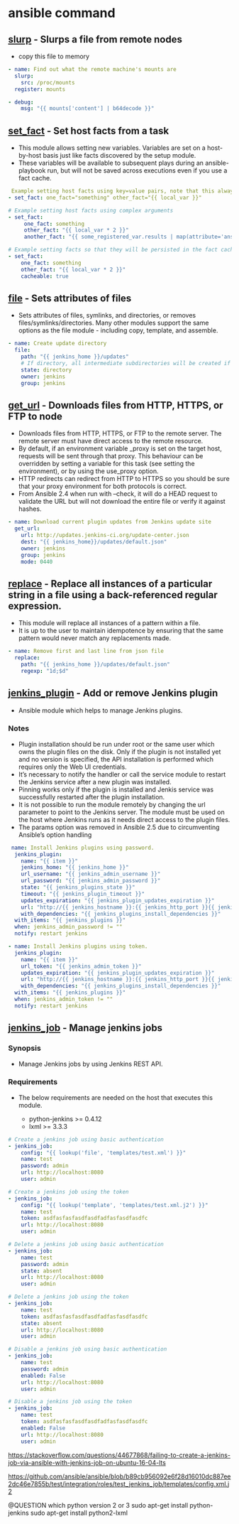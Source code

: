 # ansible command

## [slurp](http://docs.ansible.com/ansible/latest/modules/slurp_module.html) - Slurps a file from remote nodes

* copy this file to memory

```yaml
- name: Find out what the remote machine's mounts are
  slurp:
    src: /proc/mounts
  register: mounts

- debug:
    msg: "{{ mounts['content'] | b64decode }}"
```

## [set_fact](http://docs.ansible.com/ansible/latest/modules/set_fact_module.html?highlight=set_fact) - Set host facts from a task

* This module allows setting new variables. Variables are set on a host-by-host basis just like facts discovered by the setup module.
* These variables will be available to subsequent plays during an ansible-playbook run, but will not be saved across executions even if you use a fact cache.

```yaml
 Example setting host facts using key=value pairs, note that this always creates strings or booleans
- set_fact: one_fact="something" other_fact="{{ local_var }}"

# Example setting host facts using complex arguments
- set_fact:
     one_fact: something
     other_fact: "{{ local_var * 2 }}"
     another_fact: "{{ some_registered_var.results | map(attribute='ansible_facts.some_fact') | list }}"

# Example setting facts so that they will be persisted in the fact cache
- set_fact:
    one_fact: something
    other_fact: "{{ local_var * 2 }}"
    cacheable: true
```

## [file](http://docs.ansible.com/ansible/latest/modules/file_module.html) - Sets attributes of files

* Sets attributes of files, symlinks, and directories, or removes files/symlinks/directories. Many other modules support the same options as the file module - including copy, template, and assemble.

```yaml
- name: Create update directory
  file:
    path: "{{ jenkins_home }}/updates"
    # If directory, all intermediate subdirectories will be created if they do not exist. Since Ansible 1.7 they will be created with the supplied permissions.
    state: directory
    owner: jenkins
    group: jenkins
```

## [get_url](http://docs.ansible.com/ansible/latest/modules/get_url_module.html?highlight=get_url) - Downloads files from HTTP, HTTPS, or FTP to node

* Downloads files from HTTP, HTTPS, or FTP to the remote server. The remote server must have direct access to the remote resource.
* By default, if an environment variable <protocol>\_proxy is set on the target host, requests will be sent through that proxy. This behaviour can be overridden by setting a variable for this task (see setting the environment), or by using the use_proxy option.
* HTTP redirects can redirect from HTTP to HTTPS so you should be sure that your proxy environment for both protocols is correct.
* From Ansible 2.4 when run with –check, it will do a HEAD request to validate the URL but will not download the entire file or verify it against hashes.

```yaml
- name: Download current plugin updates from Jenkins update site
  get_url:
    url: http://updates.jenkins-ci.org/update-center.json
    dest: "{{ jenkins_home}}/updates/default.json"
    owner: jenkins
    group: jenkins
    mode: 0440
```

## [replace](http://docs.ansible.com/ansible/latest/modules/replace_module.html?highlight=replace) - Replace all instances of a particular string in a file using a back-referenced regular expression.

* This module will replace all instances of a pattern within a file.
* It is up to the user to maintain idempotence by ensuring that the same pattern would never match any replacements made.

```yaml
- name: Remove first and last line from json file
  replace:
    path: "{{ jenkins_home }}/updates/default.json"
    regexp: "1d;$d"
```

## [jenkins_plugin](http://docs.ansible.com/ansible/latest/modules/jenkins_plugin_module.html#status) - Add or remove Jenkins plugin

* Ansible module which helps to manage Jenkins plugins.

### Notes

* Plugin installation should be run under root or the same user which owns the plugin files on the disk. Only if the plugin is not installed yet and no version is specified, the API installation is performed which requires only the Web UI credentials.
* It’s necessary to notify the handler or call the service module to restart the Jenkins service after a new plugin was installed.
* Pinning works only if the plugin is installed and Jenkis service was successfully restarted after the plugin installation.
* It is not possible to run the module remotely by changing the url parameter to point to the Jenkins server. The module must be used on the host where Jenkins runs as it needs direct access to the plugin files.
* The params option was removed in Ansible 2.5 due to circumventing Ansible’s option handling

```yaml
 name: Install Jenkins plugins using password.
  jenkins_plugin:
    name: "{{ item }}"
    jenkins_home: "{{ jenkins_home }}"
    url_username: "{{ jenkins_admin_username }}"
    url_password: "{{ jenkins_admin_password }}"
    state: "{{ jenkins_plugins_state }}"
    timeout: "{{ jenkins_plugin_timeout }}"
    updates_expiration: "{{ jenkins_plugin_updates_expiration }}"
    url: "http://{{ jenkins_hostname }}:{{ jenkins_http_port }}{{ jenkins_url_prefix }}"
    with_dependencies: "{{ jenkins_plugins_install_dependencies }}"
  with_items: "{{ jenkins_plugins }}"
  when: jenkins_admin_password != ""
  notify: restart jenkins

- name: Install Jenkins plugins using token.
  jenkins_plugin:
    name: "{{ item }}"
    url_token: "{{ jenkins_admin_token }}"
    updates_expiration: "{{ jenkins_plugin_updates_expiration }}"
    url: "http://{{ jenkins_hostname }}:{{ jenkins_http_port }}{{ jenkins_url_prefix }}"
    with_dependencies: "{{ jenkins_plugins_install_dependencies }}"
  with_items: "{{ jenkins_plugins }}"
  when: jenkins_admin_token != ""
  notify: restart jenkins
```

## [jenkins_job](http://docs.ansible.com/ansible/latest/modules/jenkins_job_module.html?highlight=jenkins) - Manage jenkins jobs

### Synopsis

* Manage Jenkins jobs by using Jenkins REST API.

### Requirements

* The below requirements are needed on the host that executes this module.

  * python-jenkins >= 0.4.12
  * lxml >= 3.3.3

```yaml
# Create a jenkins job using basic authentication
- jenkins_job:
    config: "{{ lookup('file', 'templates/test.xml') }}"
    name: test
    password: admin
    url: http://localhost:8080
    user: admin

# Create a jenkins job using the token
- jenkins_job:
    config: "{{ lookup('template', 'templates/test.xml.j2') }}"
    name: test
    token: asdfasfasfasdfasdfadfasfasdfasdfc
    url: http://localhost:8080
    user: admin

# Delete a jenkins job using basic authentication
- jenkins_job:
    name: test
    password: admin
    state: absent
    url: http://localhost:8080
    user: admin

# Delete a jenkins job using the token
- jenkins_job:
    name: test
    token: asdfasfasfasdfasdfadfasfasdfasdfc
    state: absent
    url: http://localhost:8080
    user: admin

# Disable a jenkins job using basic authentication
- jenkins_job:
    name: test
    password: admin
    enabled: False
    url: http://localhost:8080
    user: admin

# Disable a jenkins job using the token
- jenkins_job:
    name: test
    token: asdfasfasfasdfasdfadfasfasdfasdfc
    enabled: False
    url: http://localhost:8080
    user: admin
```

https://stackoverflow.com/questions/44677868/failing-to-create-a-jenkins-job-via-ansible-with-jenkins-job-on-ubuntu-16-04-lts

https://github.com/ansible/ansible/blob/b89cb956092e6f28d16010dc887ee2dc46e7855b/test/integration/roles/test_jenkins_job/templates/config.xml.j2

@QUESTION which python version 2 or 3
sudo apt-get install python-jenkins
sudo apt-get install python2-lxml
